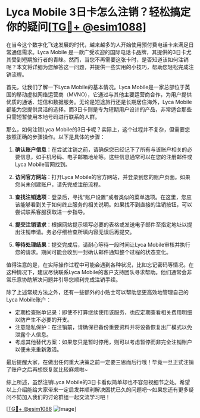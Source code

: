 # Lyca Mobile 3日卡怎么注销？轻松搞定你的疑问[[TG💪+ @esim1088](https://t.me/s/esim1088)]

在当今这个数字化飞速发展的时代，越来越多的人开始使用预付费电话卡来满足日常通信需求。Lyca Mobile 是一款广受欢迎的国际电话卡品牌，其提供的3日卡尤其受到短期旅行者的青睐。然而，当您不再需要这张卡时，是否知道该如何注销呢？本文将详细为您解答这一问题，并提供一些实用的小技巧，帮助您轻松完成注销流程。

首先，让我们了解一下Lyca Mobile的基本情况。Lyca Mobile是一家总部位于英国的移动虚拟网络运营商（MVNO），它通过与其他主要运营商合作，为用户提供优质的通话、短信和数据服务。无论是短途旅行还是长期居住海外，Lyca Mobile都能为您提供灵活的选择。而3日卡则是专为短期用户设计的产品，非常适合那些只需短暂使用本地号码进行联系的人群。

那么，如何注销Lyca Mobile的3日卡呢？实际上，这个过程并不复杂，但需要您按照正确的步骤操作。以下是具体的步骤：

1. **确认账户信息**：在尝试注销之前，请确保您已经记下了所有与该账户相关的必要信息，如手机号码、电子邮箱地址等。这些信息通常可以在您的注册邮件或Lyca Mobile官网找到。

2. **访问官方网站**：打开Lyca Mobile的官方网站，并登录到您的账户页面。如果您尚未创建账户，请先完成注册流程。

3. **查找注销选项**：登录后，寻找“账户设置”或者类似的菜单选项。在这里，您应该能够看到关于如何终止服务的相关说明。如果找不到直接的注销按钮，可以尝试联系客服获取进一步指导。

4. **提交注销请求**：根据网站提示填写必要的表格或发送电子邮件至指定地址以提出注销申请。务必仔细检查所填内容无误后再提交。

5. **等待处理结果**：提交完成后，请耐心等待一段时间让Lyca Mobile审核并执行您的请求。期间可能会收到一封确认邮件通知整个过程的状态变化。

值得注意的是，在实际操作过程中可能会遇到各种状况，比如忘记密码等情况。在这种情况下，建议尽快联系Lyca Mobile的客户支持团队寻求帮助。他们通常会非常乐意协助解决问题并引导您顺利完成注销手续。

除了上述常规方法之外，还有一些额外的小贴士可以帮助您更高效地管理自己的Lyca Mobile账户：

- 定期检查账单记录：即使不打算继续使用该服务，也应定期查看相关费用明细以防产生不必要的开支。
- 注意隐私保护：在注销前，请确保已备份重要资料并将设备恢复出厂模式以免泄露个人信息。
- 考虑其他替代方案：如果您只是暂时停用，则可以考虑暂停而非完全注销账户以便未来重新激活。

最后提醒大家，在做出任何重大决策之前一定要三思而后行哦！毕竟一旦正式注销了账户之后再想恢复就比较麻烦啦~

综上所述，虽然注销Lyca Mobile的3日卡看似简单却也不容忽视细节之处。希望以上介绍能给大家带来一定启发并顺利解决困扰已久的问题吧～如果您还有更多疑问不妨加入我们的讨论群组一起交流学习吧！

[[TG💪+ @esim1088](https://t.me/s/esim1088) ![Image](https://i.postimg.cc/4NQfJmqS/Snipaste-2025-05-13-00-14-12.png)]